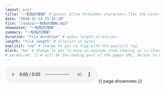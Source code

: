 ```yaml
---
layout: post
title: "一點點的理解" # quotes allow forbidden characters like the colon
date: "2020-12-14 15:16:20"
file: "/audio/一點點的理解.mp3"
shownotes: "一點點的理解"
summary: "一點點的理解"
duration: "file_duration" # audio length in min:sec
length: "file_length" # filesize in bytes
explicit: "no" # change to yes to flag with the explicit tag
block: "no" # change to yes to keep an episode from showing up in iTunes
# permalink: /1 # will be the ending part of the pages URL, delete to default to the title
---
```


<audio controls>
<source src="{{site.url}}{{site.baseurl}}{{ page.file }}" type="audio/x-mp3">
Your browser does not support the audio element.
</audio>
{{ page.shownotes }}
